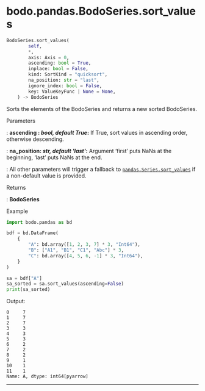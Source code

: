 # bodo.pandas.BodoSeries.sort\_values
``` py
BodoSeries.sort_values(
        self,
        *,
        axis: Axis = 0,
        ascending: bool = True,
        inplace: bool = False,
        kind: SortKind = "quicksort",
        na_position: str = "last",
        ignore_index: bool = False,
        key: ValueKeyFunc | None = None,
    ) -> BodoSeries
```
Sorts the elements of the BodoSeries and returns a new sorted BodoSeries.

<p class="api-header">Parameters</p>

: __ascending : *bool, default True*:__ If True, sort values in ascending order, otherwise descending.

: __na_position: *str, default 'last'*:__ Argument ‘first’ puts NaNs at the beginning, ‘last’ puts NaNs at the end.

: All other parameters will trigger a fallback to [`pandas.Series.sort_values`](https://pandas.pydata.org/docs/reference/api/pandas.Series.sort_values.html#pandas.Series.sort_values) if a non-default value is provided.

<p class="api-header">Returns</p>

: __BodoSeries__

<p class="api-header">Example</p>

``` py
import bodo.pandas as bd

bdf = bd.DataFrame(
    {
        "A": bd.array([1, 2, 3, 7] * 3, "Int64"),
        "B": ["A1", "B1", "C1", "Abc"] * 3,
        "C": bd.array([4, 5, 6, -1] * 3, "Int64"),
    }
)

sa = bdf["A"]
sa_sorted = sa.sort_values(ascending=False)
print(sa_sorted)
```

Output:
```
0     7
1     7
2     7
3     3
4     3
5     3
6     2
7     2
8     2
9     1
10    1
11    1
Name: A, dtype: int64[pyarrow]
```

---